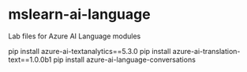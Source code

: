 # mslearn-ai-language
Lab files for Azure AI Language modules



pip install azure-ai-textanalytics==5.3.0
pip install azure-ai-translation-text==1.0.0b1
pip install azure-ai-language-conversations
